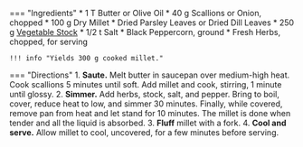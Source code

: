 === "Ingredients"
    * 1 T Butter or Olive Oil
    * 40 g Scallions or Onion, chopped
    * 100 g Dry Millet
    * Dried Parsley Leaves or Dried Dill Leaves
    * 250 g [Vegetable Stock](../../soups/stocks/vegetable-stock.md)
    * 1/2 t Salt
    * Black Peppercorn, ground
    * Fresh Herbs, chopped, for serving

    !!! info "Yields 300 g cooked millet."

=== "Directions"
    1. **Saute.** Melt butter in saucepan over medium-high heat. Cook scallions 5 minutes until soft. Add millet and cook, stirring, 1 minute until glossy.
    2. **Simmer.** Add herbs, stock, salt, and pepper. Bring to boil, cover, reduce heat to low, and simmer 30 minutes. Finally, while covered, remove pan from heat and let stand for 10 minutes. The millet is done when tender and all the liquid is absorbed.
    3. **Fluff** millet with a fork.
    4. **Cool and serve.** Allow millet to cool, uncovered, for a few minutes before serving.

[^bittman]:
    {{ cite.bittman_how_to_cook_everything }}
    "Barley Pilaf."
    483.
